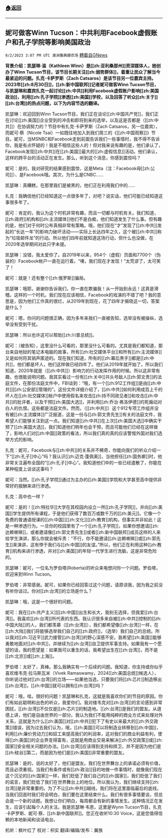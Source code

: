 ###  [:house:返回](README.md)
---


## 妮可做客Winn Tucson：中共利用Facebook虚假账户和孔子学院等影响美国政治
`9/2/2023 3:07 PM UTC 澳洲雅典娜农场` [轉載自GNews](https://gnews.org/articles/1635684)

**背景介绍：凯瑟琳·温（Kathleen Winn）是[[zh:亚利桑那州]]资深媒体人，她创办了Winn Tucson节目，该节目长期关注[[zh:弱势群体]]，着重让民众了解当今最紧迫的问题。扎克·卡萨罗斯（Zach Catsaros）是该节目另一位嘉宾主持。 2023年[[zh:8月30日]]，[[zh:新中国联邦]]记者妮可做客Winn Tucson节目，与凯瑟琳和嘉宾扎克一起讨论[[zh:中共]]利用Facebook虚假账户影响[[zh:美国政治]]，利用[[zh:孔子学院]]渗透[[zh:美国]]学校，以及回答了听众[[zh:关于]][[zh:台湾]]的热点问题，以下为内容节选的翻译。**

凯瑟琳：欢迎回到Winn Tucson节目，我们正在谈论[[zh:中国共产党]]，我们正在讨论[[zh:美国]]企业受到的冲击和即将到来的选举，以及这是否都是（[[zh:中共]]）在协调努力的？节目中有扎克·卡萨罗斯（Zach Catsaros，另一位嘉宾），而妮可·蔡（Nicole Tsai）一如既往地加入到我们周三的《[[zh:中国观察]]》节目。妮可，当MSNBC和Facebook走到前面告诉我们一些事情时，我不得不告诉你，我是有点怀疑的！我是不相信这些人的！但对我来说有趣的是，他们承认了，Facebook发现[[zh:中共]]在[[zh:美国]]最大的[[zh:虚假信息]]活动。他们承认，这样的跨平台的活动正在发生。那么，听到这个消息，你感到震惊吗？

妮可：是的，我对研究的结果感到震惊，这是Meta（注：Facebook母[[zh:公司]]）、是Facebook哦。其次，为什么是CNBC……

凯瑟琳：真糟糕，在那里我们是被黑的，他们正在利用我们中的……

扎克：我确信他们已经知道这一点很多年了，对吧？说实话，他们可能已经知道这事很多年了。

妮可：肯定的，我认为这个时机非常有趣，而且一切都与时机有关。我们知道，[[zh:政府]]机构和[[zh:主流媒体]]他们不是白痴，他们知道发生了什么事。但有趣的是，他们对于何时公布真相非常有策略。哦，他们现在“才”发现了[[zh:中共]]发起的“长达一年”的影响力破坏活动——实际上长达四年之久，这个被[[zh:中共]]称为“垃圾邮件龙”的行动。所以他们四年前就知道这场行动，但什么也没做，在2020年选举期间对此只字未提。

凯瑟琳：没错，我太爱你了。自2019年以来，954个（虚假）页面和7700个（伪装的）Facebook帐户一直在运行着。“噢，我们现在才发现！”太荒谬了，太可笑了！

妮可：就是！还有整个[[zh:俄罗斯]]骗局。

凯瑟琳：哦耶，谢谢你告诉我们，你一直在欺骗我！从一开始到永远！这真是滑稽。这样的一个时机，我们现在应该相信，Facebook的戏演的不错了吧？我的意思是，因为他们工作真的很烂，从2019年到现在，花了四年才揭晓这一切，答案是什么？

妮可：嗯，你问的问题很正确，因为多年来我们一直被告知，选举没有被操纵，选举没有受到干扰。

凯瑟琳：所以也许这可以帮助[[zh:川普总统]]。

妮可：（被告知），这里没什么可看的，那里没什么可看的。尤其是我们都知道，那台来自地狱的笔记本电脑的故事，所有[[zh:社交媒体平台]]和所有[[zh:主流媒体]]又是如何将其销声匿迹的。现在我们知道，所有的[[zh:幕后黑手]]都是[[zh:中共]]，他们都是坏人，他们这样做已经四年了。他们从2019年就开始了。所以我们知道，2020年就是（[[zh:中共]]）影响力的行动发挥作用的时候。所以这非常有趣，也很能说明问题。我其实看过一份有[[zh:关中]]共头号敌人[[zh:郭文贵]]的法庭文件，在那份法庭文件中，FBI谈到：“哦，有一个[[zh:912工作组]]是由[[zh:中共]][[zh:公安部]]管理的”。这份文件详细介绍了，[[zh:中共]]如何利用成百上千的坏人在[[zh:社交媒体]]帐户中使用假名来攻击[[zh:持不同政见者]]和攻击[[zh:中共]]的批评者，以及干预[[zh:美国大选]]，并利用[[zh:乔治·弗洛伊德]]的死煽动对白人的仇恨。这些都是法庭文件。然而，（[[zh:中共]]）这个912专项工作组并没有被[[zh:主流媒体]]广泛报道，这是一份与[[zh:郭文贵先生]]有关的法庭文件，我希望人们能够关注到这一点。我们知道[[zh:中共]]在上次[[zh:美国大选]]中确实干预了[[zh:美国大选]]，我们知道他们明年也会干预，而且可能他们已经在这样做了，影响人们对[[zh:中国]]政策的看法，所以我们真的真的应该警惕外国对我们选举方式的影响。

扎克：妮可，Facebook与[[zh:中共]]的关系并不稀奇，你能向我们的听众介绍一下“[[zh:孔子]]中心”吗？我认识[[zh:迈克·蓬佩奥]]，当他担任[[zh:国务卿]]时，他非常关注遍布全国的“[[zh:孔子]]中心”。我知道他们中的一些已经遣散了，你能在某种程度上谈谈这事吗？

妮可：当然。[[zh:孔子学院]]通过为主办的[[zh:美国]]学院和大学甚至高中提供非常好的报酬来进行渗透。

扎克：高中也一样？

妮可：是的！[[zh:特拉华]]大学在其校园内设立一所[[zh:孔子学院]]，并向[[zh:美国]]学生提供所有课程，于是他们获得了数百万或数千万的[[zh:美元]]。它像一个免费的普通语授课的[[zh:中国]][[zh:文化]][[zh:教育]]机构，但事实并非如此！这是一种渗透行为。一旦你的校园里有了一个[[zh:孔子学院]]，如果你想邀请[[zh:达赖喇嘛]]，或者邀请像[[zh:郭文贵先生]]或者[[zh:新中国联邦]]成员这样的人来给学生演讲，那么你就会被斥责：“不行，你不能邀请[[zh:达赖喇嘛]]或[[zh:郭先生]]来演讲，这有悖于我们与[[zh:中国]]的友谊。”所以，他们正在利用这种[[zh:教育]]机构来进行渗透，并对[[zh:美国]]的年轻一代学生进行洗脑，这是非常危险的。

凯瑟琳：妮可，一位名为罗伯塔(Roberta)的听众来电想问你一个问题。罗伯塔，欢迎来到Winn Tucson。

罗伯塔：非常感谢。妮可，如果你已经回答过这个问题，请原谅我，因为我之前没有听你谈过。你对[[zh:台湾]]的立场是什么？

凯瑟琳：哦，这是一个很好的问题。

妮可：我在[[zh:共产主义]][[zh:中国]]出生和长大，我别无选择，但我爱[[zh:台湾]]。我喜欢[[zh:台湾]]所代表的东西。我认识很多来自被[[zh:中共]]控制的[[zh:中国大陆]]的人，我们都羡慕（[[zh:台湾]]），我们都希望像[[zh:台湾]]一样，在[[zh:大陆]]我们将能够选举我们自己的[[zh:政府]]，（选举）我们自己的总统。所以我对[[zh:习近平]]武力接管[[zh:台湾]]的野心深感不安。我希望[[zh:美国]]能够勇敢地面对[[zh:中共]]，并继续为[[zh:台湾]]自卫提供军事支持。如果我有一个愿望的话，我的愿望是：如果我可以重生的话，我希望出生在[[zh:台湾]]，而不是[[zh:北京]]或[[zh:上海]]。

罗伯塔：太好了，真棒。那么我确实有一个后续的问题。我知道，你支持或你似乎喜欢维韦克·拉马斯瓦米（Vivek Ramaswamy，2024[[zh:美国总统]]候选人），你听说过他对[[zh:台湾]]的立场——如果他当选，只要我们将[[zh:芯片]]制造移出[[zh:台湾]]，[[zh:中国]]就可以拥有[[zh:台湾]]吗？

妮可：哦，哇。很好的问题！凯瑟琳和扎克，这就是我喜欢你们的节目的原因。你们有如此聪明和出色的听众，我爱你们。我对维韦克对[[zh:台湾]]的言论感到非常困扰，[[zh:台湾]]不仅仅是[[zh:芯片]]的制造地。[[zh:台湾]]是我们的盟友。从道德上讲，他们是自由世界的一部分。我认为我们不能用纯粹的商业方式来处理对外关系，这就是为什么[[zh:美国]]对[[zh:中共]]犯下了有史以来最大的[[zh:外交政策]]错误，因为过去我们认为，哦，[[zh:美国]]可以将制造业转移到[[zh:中国]]，利用[[zh:廉价劳动力]]和奴工来提高我们的利润率，这对我们的商业利益有利，使得[[zh:美国]]的企业界变得富有，这就是用商业交易来解决[[zh:外交政策]]或[[zh:国家]]安全相关问题的办法。[[zh:台湾]]应该得到支持和捍卫，并不是因为他们是[[zh:硅谷]]第二，而是因为他们是[[zh:美国]]非常重要的盟友。

凯瑟琳：是的，说的太好了，他们是盟友。我们在世界舞台上的承诺必须有价值，而且必须重视。当我们有条件或有[[zh:政治]]目的地做一件事情时，就像我们现在这个沉沦的[[zh:国家]]一样，我们贬低了我们自己的[[zh:国家]]，我们贬低了我们的诺言，我们贬低了我们在世界舞台上的地位。所以我认为，我们继续支持[[zh:台湾]]是非常重要的。为了不让[[zh:中共]]越线，我们将在这里面临最后的底线，当我们回首时我们将会明白，我们要在这里结束什么。我们有很多事情要谈，但总会是一个新的话题。我想让你们明白，每周都会有新的事情发生。这种情况正在发生，应该引起每个人的关注。我是凯瑟琳·韦恩，这里是Wynn Tucson节目，扎克·卡萨罗斯、妮可·蔡、[[zh:新中国联邦]]。您正在收听10:30 Voice，这是您值得信赖的本地新闻和谈话电台。

机听：枫叶红了
校对：枳实
翻译/编辑/发布：翼族
